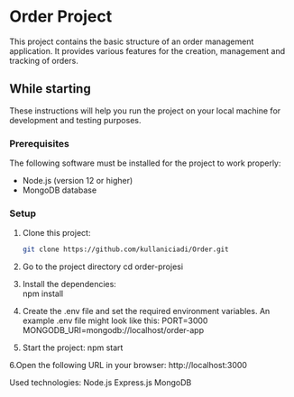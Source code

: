 # Order Project

This project contains the basic structure of an order management application. It provides various features for the creation, management and tracking of orders.

## While starting

These instructions will help you run the project on your local machine for development and testing purposes.

### Prerequisites

The following software must be installed for the project to work properly:

- Node.js (version 12 or higher)
- MongoDB database

### Setup

1. Clone this project:

   ```bash
   git clone https://github.com/kullaniciadi/Order.git

2. Go to the project directory 
  cd order-projesi
  
3. Install the dependencies:  
  npm install
  
4. Create the .env file and set the required environment variables. An example .env file might look like this:
  PORT=3000
  MONGODB_URI=mongodb://localhost/order-app
  
5. Start the project:
  npm start
  
6.Open the following URL in your browser:
  http://localhost:3000
  
Used technologies:
Node.js
Express.js
MongoDB

